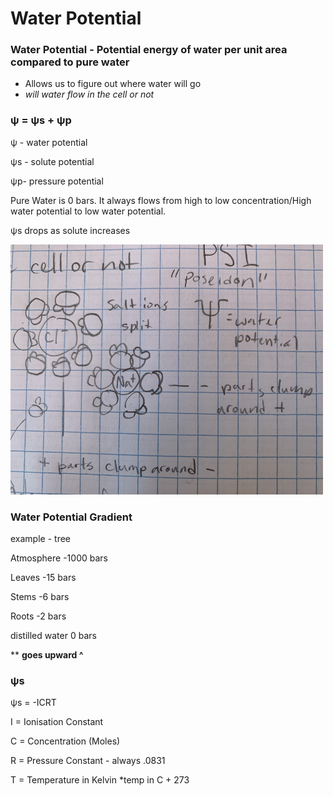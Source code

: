 # Water Potential
### Water Potential - Potential energy of water per unit area compared to pure water
* Allows us to figure out where water will go
* *will water flow in the cell or not*

### ψ = ψs + ψp
ψ - water potential

ψs - solute potential

ψp- pressure potential

Pure Water is 0 bars. It always flows from high to low concentration/High water potential 
to low water potential.

ψs drops as solute increases

<img src="Images/image_67215361.JPG"  width="500" height="400">

### Water Potential Gradient
example - tree

Atmosphere -1000 bars

Leaves -15 bars

Stems -6 bars

Roots -2 bars

distilled water 0 bars

** **goes upward ^**

### ψs

ψs = -ICRT

I = Ionisation Constant

C = Concentration (Moles)

R = Pressure Constant - always .0831

T = Temperature in Kelvin *temp in C + 273